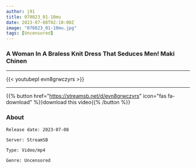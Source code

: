 ```yaml
---
author: j91
title: 070823_01-10mu
date: 2023-07-08T02:10:00Z
image: "070823_01-10mu.jpg"
tags: [Uncensored]
---
```


### A Woman In A Braless Knit Dress That Seduces Men! Maki Chinen
___

{{< youtubepl evn8grwczyrs >}}
___

{{% button href="https://streamsb.net/d/evn8grwczyrs" icon="fas fa-download" %}}download this video{{% /button %}}
### About

`Release date: 2023-07-08`

`Server: StreamSB`

`Type: Video/mp4`

`Genre:	Uncensored`